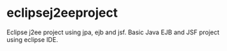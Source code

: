 # eclipsej2eeproject
Eclipse j2ee project using jpa, ejb and jsf.
Basic Java EJB and JSF project using eclipse IDE.
